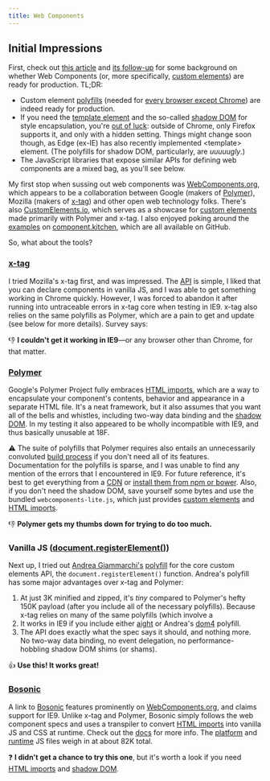 ```yaml
---
title: Web Components
---
```


## Initial Impressions
First, check out [this article](http://developer.telerik.com/featured/web-components-arent-ready-production-yet/) and [its follow-up](http://developer.telerik.com/featured/web-components-ready-production/) for some background on whether Web Components (or, more specifically, [custom elements]) are ready for production. TL;DR:

* Custom element [polyfills](https://github.com/WebReflection/document-register-element) (needed for [every browser except Chrome](http://caniuse.com/#search=custom%20elements)) are indeed ready for production.
* If you need the [template element](https://developer.mozilla.org/en-US/docs/Web/HTML/Element/template) and the so-called [shadow DOM](http://www.html5rocks.com/en/tutorials/webcomponents/shadowdom/) for style encapsulation, you're [out of luck](http://caniuse.com/#search=shadow%20dom): outside of Chrome, only Firefox supports it, and only with a hidden setting. Things might change soon though, as Edge (ex-IE) has also recently implemented &lt;template> element. (The polyfills for shadow DOM, particularly, are *uuuuugly*.)
* The JavaScript libraries that expose similar APIs for defining web components are a mixed bag, as you'll see below.

My first stop when sussing out web components was [WebComponents.org], which appears to be a collaboration between Google (makers of [Polymer]), Mozilla (makers of [x-tag]) and other open web technology folks. There's also [CustomElements.io](https://customelements.io/), which serves as a showcase for [custom elements] made primarily with Polymer and x-tag. I also enjoyed poking around the [examples](http://component.kitchen/components) on [component.kitchen], which are all available on GitHub.

So, what about the tools?

### [x-tag]
I tried Mozilla's x-tag first, and was impressed. The [API](http://x-tags.org/docs) is simple, I liked that you can declare components in vanilla JS, and I was able to get something working in Chrome quickly. However, I was forced to abandon it after running into untraceable errors in x-tag core when testing in IE9. x-tag also relies on the same polyfills as Polymer, which are a pain to get and update (see below for more details). Survey says:

:-1: **I couldn't get it working in IE9**—or any browser other than Chrome, for that matter.

### [Polymer]
Google's Polymer Project fully embraces [HTML imports], which are a way to encapsulate your component's contents, behavior and appearance in a separate HTML file. It's a neat framework, but it also assumes that you want all of the bells and whistles, including two-way data binding and the [shadow DOM]. In my testing it also appeared to be wholly incompatible with IE9, and thus basically unusable at 18F.

:warning: The suite of polyfills that Polymer requires also entails an unnecessarily convoluted [build process](https://www.polymer-project.org/0.5/resources/tooling-strategy.html#building-individual-polyfills) if you don't need all of its features. Documentation for the polyfills is sparse, and I was unable to find any mention of the errors that I encountered in IE9. For future reference, it's best to get everything from a [CDN](http://cdnjs.com/libraries/webcomponentsjs) or [install them from npm or bower](http://webcomponents.org/polyfills/). Also, if you don't need the shadow DOM, save yourself some bytes and use the bundled `webcomponents-lite.js`, which just provides [custom elements] and [HTML imports].

:-1: **Polymer gets my thumbs down for trying to do too much.**

### Vanilla JS ([document.registerElement()](https://github.com/WebReflection/document-register-element))
Next up, I tried out [Andrea Giammarchi's](http://webreflection.blogspot.com/2014/07/a-w3c-custom-elements-alternative.html) [polyfill](https://github.com/WebReflection/document-register-element) for the core custom elements API, the `document.registerElement()` function. Andrea's polyfill has some major advantages over x-tag and Polymer:

1. At just 3K minified and zipped, it's *tiny* compared to Polymer's hefty 150K payload (after you include all of the necessary polyfills). Because x-tag relies on many of the same polyfills (which involve a
2. It works in IE9 if you include either [aight] or Andrea's [dom4] polyfill.
3. The API does exactly what the spec says it should, and nothing more. No two-way data binding, no event delegation, no performance-hobbling shadow DOM shims (or shams).

:+1: **Use this! It works great!**

### [Bosonic]
A link to [Bosonic] features prominently on [WebComponents.org], and claims support for IE9. Unlike x-tag and Polymer, Bosonic simply follows the web component specs and uses a transpiler to convert [HTML imports] into vanilla JS and CSS at runtime. Check out the [docs](http://bosonic.github.io/documentation.html) for more info. The [platform](https://github.com/bosonic/bosonic/blob/master/dist/bosonic-platform.js) and [runtime](https://github.com/bosonic/bosonic/blob/master/dist/bosonic-runtime.js) JS files weigh in at about 82K total.

:question: **I didn't get a chance to try this one**, but it's worth a look if you need [HTML imports] and [shadow DOM].

[x-tag]: http://x-tags.org/
[Polymer]: https://www.polymer-project.org/
[Bosonic]: http://bosonic.github.io/
[WebComponents.org]: http://webcomponents.org/
[component.kitchen]: http://component.kitchen/
[custom elements]: http://www.smashingmagazine.com/2014/03/04/introduction-to-custom-elements/
[HTML imports]: http://webcomponents.org/articles/introduction-to-html-imports/
[template tag]: http://www.html5rocks.com/en/tutorials/webcomponents/template/
[shadow DOM]: http://www.html5rocks.com/en/tutorials/webcomponents/shadowdom/
[aight]: https://github.com/shawnbot/aight
[dom4]: https://github.com/WebReflection/dom4

